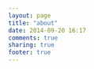 ```yaml
---
layout: page
title: "about"
date: 2014-09-20 16:17
comments: true
sharing: true
footer: true
---
```

